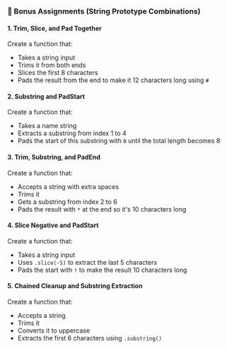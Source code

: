 ### 🔹 Bonus Assignments (String Prototype Combinations)

#### 1. Trim, Slice, and Pad Together

Create a function that:

- Takes a string input
- Trims it from both ends
- Slices the first 8 characters
- Pads the result from the end to make it 12 characters long using `#`

#### 2. Substring and PadStart

Create a function that:

- Takes a name string
- Extracts a substring from index 1 to 4
- Pads the start of this substring with `0` until the total length becomes 8

#### 3. Trim, Substring, and PadEnd

Create a function that:

- Accepts a string with extra spaces
- Trims it
- Gets a substring from index 2 to 6
- Pads the result with `*` at the end so it's 10 characters long

#### 4. Slice Negative and PadStart

Create a function that:

- Takes a string input
- Uses `.slice(-5)` to extract the last 5 characters
- Pads the start with `!` to make the result 10 characters long

#### 5. Chained Cleanup and Substring Extraction

Create a function that:

- Accepts a string
- Trims it
- Converts it to uppercase
- Extracts the first 6 characters using `.substring()`

